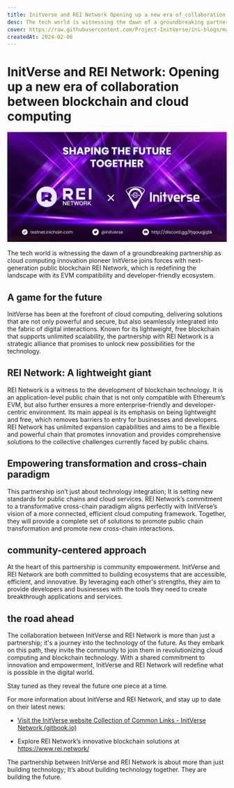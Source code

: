 ```yaml
---
title: InitVerse and REI Network Opening up a new era of collaboration between blockchain and cloud computing
desc: The tech world is witnessing the dawn of a groundbreaking partnership as cloud computing innovation pioneer InitVerse joins forces with next-generation public blockchain REI Network, which is redefining the landscape with its EVM compatibility and developer-friendly ecosystem.
cover: https://raw.githubusercontent.com/Project-InitVerse/ini-blogs/main/blogs/resources/images/2024026001.png
createdAt: 2024-02-06
---
```


# InitVerse and REI Network: Opening up a new era of collaboration between blockchain and cloud computing

  ![image](https://raw.githubusercontent.com/Project-InitVerse/ini-blogs/main/blogs/resources/images/20240206001.png)


The tech world is witnessing the dawn of a groundbreaking partnership as cloud computing innovation pioneer InitVerse joins forces with next-generation public blockchain REI Network, which is redefining the landscape with its EVM compatibility and developer-friendly ecosystem.

## A game for the future

InitVerse has been at the forefront of cloud computing, delivering solutions that are not only powerful and secure, but also seamlessly integrated into the fabric of digital interactions. Known for its lightweight, free blockchain that supports unlimited scalability, the partnership with REI Network is a strategic alliance that promises to unlock new possibilities for the technology.

## REI Network: A lightweight giant

REI Network is a witness to the development of blockchain technology. It is an application-level public chain that is not only compatible with Ethereum’s EVM, but also further ensures a more enterprise-friendly and developer-centric environment. Its main appeal is its emphasis on being lightweight and free, which removes barriers to entry for businesses and developers. REI Network has unlimited expansion capabilities and aims to be a flexible and powerful chain that promotes innovation and provides comprehensive solutions to the collective challenges currently faced by public chains.

## Empowering transformation and cross-chain paradigm

This partnership isn’t just about technology integration; It is setting new standards for public chains and cloud services. REI Network’s commitment to a transformative cross-chain paradigm aligns perfectly with InitVerse’s vision of a more connected, efficient cloud computing framework. Together, they will provide a complete set of solutions to promote public chain transformation and promote new cross-chain interactions.

## community-centered approach

At the heart of this partnership is community empowerment. InitVerse and REI Network are both committed to building ecosystems that are accessible, efficient, and innovative. By leveraging each other's strengths, they aim to provide developers and businesses with the tools they need to create breakthrough applications and services.

## the road ahead

The collaboration between InitVerse and REI Network is more than just a partnership; it's a journey into the technology of the future. As they embark on this path, they invite the community to join them in revolutionizing cloud computing and blockchain technology. With a shared commitment to innovation and empowerment, InitVerse and REI Network will redefine what is possible in the digital world.

Stay tuned as they reveal the future one piece at a time.

For more information about InitVerse and REI Network, and stay up to date on their latest news:
- [Visit the InitVerse website  Collection of Common Links - InitVerse Network (gitbook.io)](https://inichain.gitbook.io/initverse-network/collection-of-common-links)

- Explore REI Network’s innovative blockchain solutions at https://www.rei.network/ 

The partnership between InitVerse and REI Network is about more than just building technology; It’s about building technology together. They are building the future.